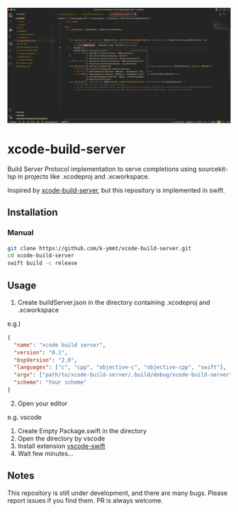 ![image](images/image1.png)
# xcode-build-server
Build Server Protocol implementation to serve completions using sourcekit-lsp in projects like .xcodeproj and .xcworkspace.

Inspired by [xcode-build-server](https://github.com/SolaWing/xcode-build-server), but this repository is implemented in swift.

## Installation
### Manual
```bash
git clone https://github.com/k-ymmt/xcode-build-server.git
cd xcode-build-server
swift build -c release
```

## Usage
1. Create buildServer.json in the directory containing .xcodeproj and .xcworkspace

e.g.)
```json
{
  "name": "xcode build server", 
  "version": "0.1", 
  "bspVersion": "2.0", 
  "languages": ["c", "cpp", "objective-c", "objective-cpp", "swift"], 
  "argv": ["path/to/xcode-build-server/.build/debug/xcode-build-server"], 
  "scheme": "Your scheme"
}
```

2. Open your editor

e.g. vscode
1. Create Empty Package.swift in the directory
2. Open the directory by vscode
3. Install extension [vscode-swift](https://github.com/swift-server/vscode-swift)
4. Wait few minutes...

## Notes
This repository is still under development, and there are many bugs.
Please report issues if you find them.
PR is always welcome.